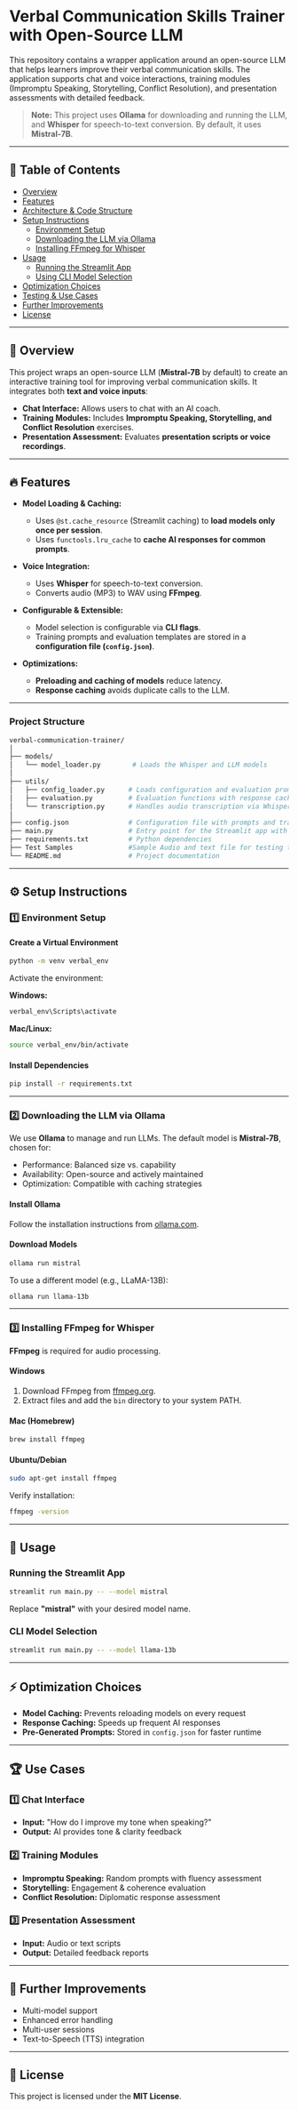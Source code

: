 # Verbal Communication Skills Trainer with Open-Source LLM

This repository contains a wrapper application around an open-source LLM that helps learners improve their verbal communication skills. The application supports chat and voice interactions, training modules (Impromptu Speaking, Storytelling, Conflict Resolution), and presentation assessments with detailed feedback.

> **Note:** This project uses **Ollama** for downloading and running the LLM, and **Whisper** for speech-to-text conversion. By default, it uses **Mistral-7B**.

---

## 📌 Table of Contents

- [Overview](#overview)
- [Features](#features)
- [Architecture & Code Structure](#architecture--code-structure)
- [Setup Instructions](#setup-instructions)
  - [Environment Setup](#environment-setup)
  - [Downloading the LLM via Ollama](#downloading-the-llm-via-ollama)
  - [Installing FFmpeg for Whisper](#installing-ffmpeg-for-whisper)
- [Usage](#usage)
  - [Running the Streamlit App](#running-the-streamlit-app)
  - [Using CLI Model Selection](#using-cli-model-selection)
- [Optimization Choices](#optimization-choices)
- [Testing & Use Cases](#testing--use-cases)
- [Further Improvements](#further-improvements)
- [License](#license)

---

## 📖 Overview

This project wraps an open-source LLM (**Mistral-7B** by default) to create an interactive training tool for improving verbal communication skills. It integrates both **text and voice inputs**:

- **Chat Interface:** Allows users to chat with an AI coach.
- **Training Modules:** Includes **Impromptu Speaking, Storytelling, and Conflict Resolution** exercises.
- **Presentation Assessment:** Evaluates **presentation scripts or voice recordings**.

---

## 🔥 Features

- **Model Loading & Caching:**
  - Uses `@st.cache_resource` (Streamlit caching) to **load models only once per session**.
  - Uses `functools.lru_cache` to **cache AI responses for common prompts**.

- **Voice Integration:**
  - Uses **Whisper** for speech-to-text conversion.
  - Converts audio (MP3) to WAV using **FFmpeg**.

- **Configurable & Extensible:**
  - Model selection is configurable via **CLI flags**.
  - Training prompts and evaluation templates are stored in a **configuration file (`config.json`)**.

- **Optimizations:**
  - **Preloading and caching of models** reduce latency.
  - **Response caching** avoids duplicate calls to the LLM.

---

### Project Structure

```bash
verbal-communication-trainer/
│
├── models/
│   └── model_loader.py        # Loads the Whisper and LLM models
│
├── utils/
│   ├── config_loader.py      # Loads configuration and evaluation prompts
│   ├── evaluation.py         # Evaluation functions with response caching
│   └── transcription.py      # Handles audio transcription via Whisper & FFmpeg
│
├── config.json               # Configuration file with prompts and training scenarios
├── main.py                   # Entry point for the Streamlit app with CLI model selection
├── requirements.txt          # Python dependencies
├── Test Samples              #Sample Audio and text file for testing the app  
└── README.md                 # Project documentation   
```

---

## ⚙️ Setup Instructions

### 1️⃣ Environment Setup

#### Create a Virtual Environment
```bash
python -m venv verbal_env
```
Activate the environment:

**Windows:**
```bash
verbal_env\Scripts\activate
```

**Mac/Linux:**
```bash
source verbal_env/bin/activate
```

#### Install Dependencies
```bash
pip install -r requirements.txt
```

---

### 2️⃣ Downloading the LLM via Ollama
We use **Ollama** to manage and run LLMs. The default model is **Mistral-7B**, chosen for:
- Performance: Balanced size vs. capability
- Availability: Open-source and actively maintained
- Optimization: Compatible with caching strategies

#### Install Ollama
Follow the installation instructions from [ollama.com](https://ollama.com).

#### Download Models
```bash
ollama run mistral
```
To use a different model (e.g., LLaMA-13B):
```bash
ollama run llama-13b
```

---

### 3️⃣ Installing FFmpeg for Whisper
**FFmpeg** is required for audio processing.

#### Windows
1. Download FFmpeg from [ffmpeg.org](https://ffmpeg.org).
2. Extract files and add the `bin` directory to your system PATH.

#### Mac (Homebrew)
```bash
brew install ffmpeg
```

#### Ubuntu/Debian
```bash
sudo apt-get install ffmpeg
```

Verify installation:
```bash
ffmpeg -version
```

---

## 🚀 Usage

### Running the Streamlit App
```bash
streamlit run main.py -- --model mistral
```
Replace **"mistral"** with your desired model name.

### CLI Model Selection
```bash
streamlit run main.py -- --model llama-13b
```

---

## ⚡ Optimization Choices

- **Model Caching:** Prevents reloading models on every request
- **Response Caching:** Speeds up frequent AI responses
- **Pre-Generated Prompts:** Stored in `config.json` for faster runtime

---

## 🏆 Use Cases

### 1️⃣ Chat Interface
- **Input:** "How do I improve my tone when speaking?"
- **Output:** AI provides tone & clarity feedback

### 2️⃣ Training Modules
- **Impromptu Speaking:** Random prompts with fluency assessment
- **Storytelling:** Engagement & coherence evaluation
- **Conflict Resolution:** Diplomatic response assessment

### 3️⃣ Presentation Assessment
- **Input:** Audio or text scripts
- **Output:** Detailed feedback reports

---

## 🔮 Further Improvements
- Multi-model support
- Enhanced error handling
- Multi-user sessions
- Text-to-Speech (TTS) integration

---

## 📜 License
This project is licensed under the **MIT License**.

